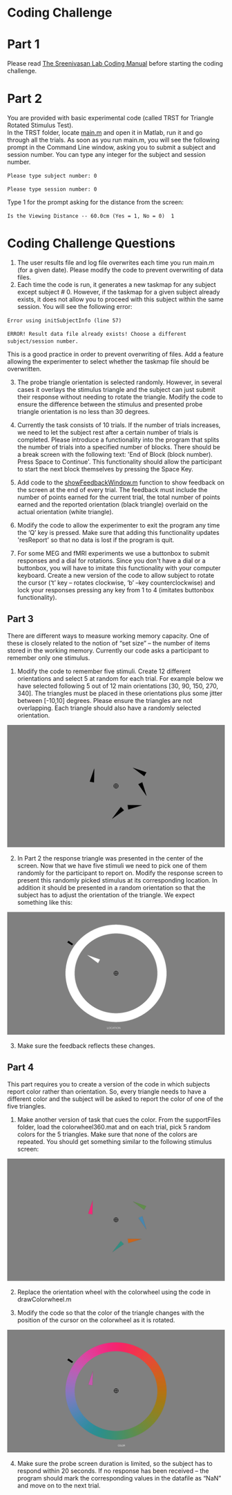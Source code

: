 # Coding Challenge
# Part 1
Please read [The Sreenivasan Lab Coding Manual](https://github.com/vbabushkin/CodingChallenge/blob/master/The%20Sreenivasan%20Lab%20Coding%20Manual.docx) before starting the coding challenge.
# Part 2
You are provided with basic experimental code (called TRST for Triangle Rotated Stimulus Test).  
In the TRST folder, locate [main.m](https://github.com/vbabushkin/CodingChallenge/blob/master/TRST/main.m) and open it in Matlab, run it and go through all the trials. 
As soon as you run main.m, you will see the following prompt in the Command Line window, asking you to submit a subject and session number. You can type any integer for the subject and session number. 

`
Please type subject number: 0
`

`
Please type session number: 0
`

Type 1 for the prompt asking for the distance from the screen:

`
Is the Viewing Distance -- 60.0cm (Yes = 1, No = 0)  1
`
# Coding Challenge Questions
1.	The user results file and log file overwrites each time you run main.m (for a given date). Please modify the code to prevent overwriting of data files.
2.	Each time the code is run, it generates a new taskmap for any subject except subject # 0. However, if the taskmap for a given subject already exists, it does not allow you to proceed with this subject within the same session. You will see the following error:


`
Error using initSubjectInfo (line 57)
`

`
ERROR! Result data file already exists! Choose a different subject/session number.
`

This is a good practice in order to prevent overwriting of files. Add a feature allowing the experimenter to select whether the taskmap file should be overwritten. 

3. The probe triangle orientation is selected randomly. However, in several cases it overlays the stimulus triangle and the subject can just submit their response without needing to rotate the triangle. Modify the code to ensure the difference between the stimulus and presented probe triangle orientation is no less than 30 degrees. 

4. Currently the task consists of 10 trials. If the number of trials increases, we need to let the subject rest after a certain number of trials is completed. Please introduce a functionality into the program that splits the number of trials into a specified number of blocks. There should be a break screen with the following text: 'End of Block (block number). Press Space to Continue'. This functionality should allow the participant to start the next block themselves by pressing the Space Key.

5.	Add code to the [showFeedbackWindow.m](https://github.com/vbabushkin/CodingChallenge/blob/master/TRST/showFeedbackWindow.m) function to show feedback on the screen at the end of every trial. The feedback must include the number of points earned for the current trial, the total number of points earned and the reported orientation (black triangle) overlaid on the actual orientation (white triangle).
6.	Modify the code to allow the experimenter to exit the program any time the ‘Q’ key is pressed. Make sure that adding this functionality updates 'resReport' so that no data is lost if the program is quit.
7.	For some MEG and fMRI experiments we use a buttonbox to submit responses and a dial for rotations. Since you don't have a dial or a buttonbox, you will have to imitate this functionality with your computer keyboard. Create a new version of the code to allow subject to rotate the cursor (‘t’ key – rotates clockwise, ‘b’ –key counterclockwise) and lock your responses pressing any key from 1 to 4 (imitates buttonbox functionality).

## Part 3
There are different ways to measure working memory capacity. One of these is closely related to the notion of “set size” – the number of items stored in the working memory.  Currently our code asks a participant to remember only one stimulus.
1.	Modify the code to remember five stimuli. Create 12 different orientations and select 5 at random for each trial. For example below we have selected following 5 out of 12 main orientations [30, 90, 150, 270, 340]. The triangles must be placed in these orientations plus some jitter between [-10,10]  degrees. Please ensure the triangles are not overlapping. Each triangle should also have a randomly selected orientation.

![alt text](https://github.com/vbabushkin/CodingChallenge/blob/master/img1.png)

2.	In Part 2 the response triangle was presented in the center of the screen. Now that we have five stimuli we need to pick one of them randomly for the participant to report on.  Modify the response screen to present this randomly picked stimulus at its corresponding location. In addition it should be presented in a random orientation so that the subject has to adjust the orientation of the triangle. We expect something like this:

![alt text](https://github.com/vbabushkin/CodingChallenge/blob/master/img2.png)

3.	Make sure the feedback reflects these changes.

## Part 4
This part requires you to create a version of the code in which subjects report color rather than orientation. So, every triangle needs to have a different color and the subject will be asked to report the color of one of the five triangles.

1.	Make another version of task that cues the color. From the supportFiles folder, load the colorwheel360.mat and on each trial, pick 5 random colors for the 5 triangles. Make sure that none of the colors are repeated. You should get something similar to the following stimulus screen:

![alt text](https://github.com/vbabushkin/CodingChallenge/blob/master/img5.png)

2. Replace the orientation wheel with the colorwheel using the code in drawColorwheel.m

3. Modify the code so that the color of the triangle changes with the position of the cursor on the colorwheel as it is rotated.

![alt text](https://github.com/vbabushkin/CodingChallenge/blob/master/img4.png)

4.	Make sure the probe screen duration is limited, so the subject has to respond within 20 seconds. If no response has been received – the program should mark the corresponding values in the datafile as “NaN”  and move on to the next trial.


